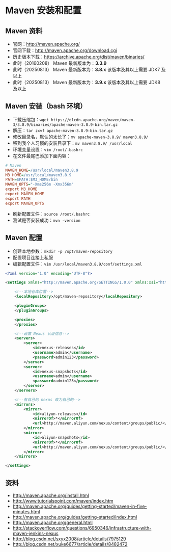 # Maven 安装和配置

## Maven 资料

- 官网：<http://maven.apache.org/>
- 官网下载：<http://maven.apache.org/download.cgi>
- 历史版本下载：<https://archive.apache.org/dist/maven/binaries/>
- 此时（20160208） Maven 最新版本为：**3.3.9**
- 此时（20250813） Maven 最新版本为：**3.8.x** 该版本及其以上需要 JDK7 及以上
- 此时（20250813） Maven 最新版本为：**3.9.x** 该版本及其以上需要 JDK8 及以上

##  Maven 安装（bash 环境）

- 下载压缩包：`wget https://dlcdn.apache.org/maven/maven-3/3.8.9/binaries/apache-maven-3.8.9-bin.tar.gz`
- 解压：`tar zxvf apache-maven-3.8.9-bin.tar.gz`
- 修改目录名，默认的太长了：`mv apache-maven-3.8.9/ maven3.8.9/`
- 移到我个人习惯的安装目录下：`mv maven3.8.9/ /usr/local`
- 环境变量设置：`vim /root/.bashrc`
- 在文件最尾巴添加下面内容：

``` ini
# Maven
MAVEN_HOME=/usr/local/maven3.8.9
M3_HOME=/usr/local/maven3.8.9
PATH=$PATH:$M3_HOME/bin
MAVEN_OPTS="-Xms256m -Xmx356m"
export M3_HOME
export MAVEN_HOME
export PATH
export MAVEN_OPTS
```

- 刷新配置文件：`source /root/.bashrc`
- 测试是否安装成功：`mvn -version`

## Maven 配置

- 创建本地参数：`mkdir -p /opt/maven-repository`
- 配置项目连接上私服
- 编辑配置文件：`vim /usr/local/maven3.8.9/conf/settings.xml`

``` xml
<?xml version="1.0" encoding="UTF-8"?>

<settings xmlns="http://maven.apache.org/SETTINGS/1.0.0" xmlns:xsi="http://www.w3.org/2001/XMLSchema-instance" xsi:schemaLocation="http://maven.apache.org/SETTINGS/1.0.0 http://maven.apache.org/xsd/settings-1.0.0.xsd">

    <!--本地仓库位置-->
    <localRepository>/opt/maven-repository</localRepository>

    <pluginGroups>
    </pluginGroups>

    <proxies>
    </proxies>

    <!--设置 Nexus 认证信息-->
    <servers>
        <server>
            <id>nexus-releases</id>
            <username>admin</username>
            <password>admin123</password>
        </server>
        <server>
            <id>nexus-snapshots</id>
            <username>admin</username>
            <password>admin123</password>
        </server>
    </servers>

    <!--有自己的 nexus 改为自己的-->
    <mirrors>
        <mirror>
            <id>aliyun-releases</id>
            <mirrorOf>*</mirrorOf>
            <url>http://maven.aliyun.com/nexus/content/groups/public/</url>
        </mirror>
        <mirror>
            <id>aliyun-snapshots</id>
            <mirrorOf>*</mirrorOf>
            <url>http://maven.aliyun.com/nexus/content/groups/public/</url>
        </mirror>
    </mirrors>

</settings>
```




## 资料

- <http://maven.apache.org/install.html>
- <http://www.tutorialspoint.com/maven/index.htm>
- <http://maven.apache.org/guides/getting-started/maven-in-five-minutes.html>
- <http://maven.apache.org/guides/getting-started/index.html>
- <http://maven.apache.org/general.html>
- <http://stackoverflow.com/questions/6950346/infrastructure-with-maven-jenkins-nexus>
- <http://blog.csdn.net/sxyx2008/article/details/7975129>
- <http://blog.csdn.net/xuke6677/article/details/8482472>